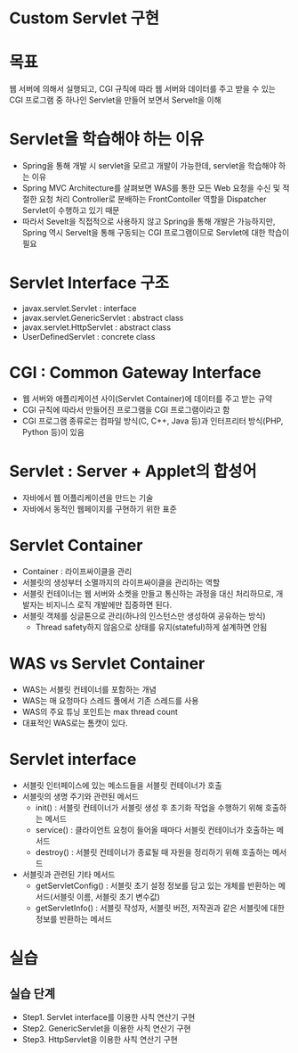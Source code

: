 Custom Servlet 구현
=== 
# 목표 
웹 서버에 의해서 실행되고, CGI 규칙에 따라 웹 서버와 데이터를 주고 받을 수 있는 CGI 프로그램 중 하나인 Servlet을 만들어 보면서 Servelt을 이해

# Servlet을 학습해야 하는 이유
- Spring을 통해 개발 시 servlet을 모르고 개발이 가능한데, servlet을 학습해야 하는 이유
- Spring MVC Architecture를 살펴보면 WAS를 통한 모든 Web 요청을 수신 및 적절한 요청 처리 Controller로 분배하는  FrontContoller 역할을 Dispatcher Servlet이 수행하고 있기 때문
- 따라서 Sevelt을 직접적으로 사용하지 않고 Spring을 통해 개발은 가능하지만, Spring 역시 Servelt을 통해 구동되는 CGI 프로그램이므로 Servlet에 대한 학습이 필요

# Servlet Interface 구조
- javax.servlet.Servlet : interface
- javax.servlet.GenericServlet : abstract class
- javax.servlet.HttpServlet : abstract class
- UserDefinedServlet : concrete class 

# CGI : Common Gateway Interface
- 웹 서버와 애플리케이션 사이(Servlet Container)에 데이터를 주고 받는 규약
- CGI 규칙에 따라서 만들어진 프로그램을 CGI 프로그램이라고 함
- CGI 프로그램 종류로는 컴파일 방식(C, C++, Java 등)과 인터프리터 방식(PHP, Python 등)이 있음

# Servlet : Server + Applet의 합성어
- 자바에서 웹 어플리케이션을 만드는 기술
- 자바에서 동적인 웹페이지를 구현하기 위한 표준

# Servlet Container
- Container : 라이프싸이클을 관리
- 서블릿의 생성부터 소멸까지의 라이프싸이클을 관리하는 역할
- 서블릿 컨테이너는 웹 서버와 소켓을 만들고 통신하는 과정을 대신 처리하므로, 개발자는 비지니스 로직 개발에만 집중하면 된다.
- 서블릿 객체를 싱글톤으로 관리(하나의 인스턴스만 생성하여 공유하는 방식)
  - Thread safety하지 않음으로 상태를 유지(stateful)하게 설계하면 안됨

# WAS vs Servlet Container
- WAS는 서블릿 컨테이너를 포함하는 개념
- WAS는 매 요청마다 스레드 풀에서 기존 스레드를 사용
- WAS의 주요 튜닝 포인트는 max thread count
- 대표적인 WAS로는 톰캣이 있다.

# Servlet interface
- 서블릿 인터페이스에 있는 메소드들을 서블릿 컨테이너가 호출
- 서블릿의 생명 주기와 관련된 메서드
  - init() : 서블릿 컨테이너가 서블릿 생성 후 초기화 작업을 수행하기 위해 호출하는 메서드
  - service() : 클라이언트 요청이 들어올 때마다 서블릿 컨테이너가 호출하는 메서드
  - destroy() : 서블릿 컨테이너가 종료될 때 자원을 정리하기 위해 호출하는 메서드
- 서블릿과 관련된 기타 메서드
  - getServletConfig() : 서블릿 초기 설정 정보를 담고 있는 개체를 반환하는 메서드(서블릿 이름, 서블릿 초기 변수값)
  - getServletInfo() : 서블릿 작성자, 서블릿 버전, 저작권과 같은 서블릿에 대한 정보를 반환하는 메서드

# 실습
## 실습 단계
- Step1. Servlet interface를 이용한 사칙 연산기 구현
- Step2. GenericServlet을 이용한 사칙 연산기 구현
- Step3. HttpServlet을 이용한 사칙 연산기 구현
